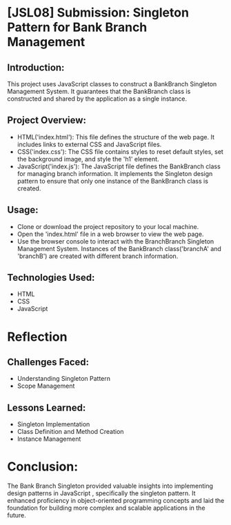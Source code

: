 # [JSL08] Submission: Singleton Pattern for Bank Branch Management

## Introduction:
This project uses JavaScript classes to construct a BankBranch Singleton Management System. It guarantees that the BankBranch class is constructed and shared by the application as a single instance.

## Project Overview:
* HTML('index.html'): This file defines the structure of the web page. It includes links to external CSS and JavaScript files.
* CSS('index.css'): The CSS file contains styles to reset default styles, set the background image, and style the 'h1' element.
* JavaScript('index.js'): The JavaScript file defines the BankBranch class for managing branch information. It implements the Singleton design pattern to ensure that only one instance of the BankBranch class is created.

## Usage:
* Clone or download the project repository to your local machine.
* Open the 'index.html' file in a web browser to view the web page.
* Use the browser console to interact with the BranchBranch Singleton Management System. Instances of the BankBranch class('branchA' and 'branchB') are created with different branch information.
  
## Technologies Used:
* HTML
* CSS
* JavaScript

# Reflection

## Challenges Faced:
* Understanding Singleton Pattern
* Scope Management

## Lessons Learned:
* Singleton Implementation
* Class Definition and Method Creation
* Instance Management

# Conclusion:
The Bank Branch Singleton provided valuable insights into implementing design patterns in JavaScript , specifically the singleton pattern. It enhanced proficiency in object-oriented programming concepts and laid the foundation for building more complex and scalable applications in the future.
